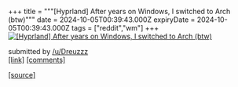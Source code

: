 +++
title = """[Hyprland] After years on Windows, I switched to Arch (btw)"""
date = 2024-10-05T00:39:43.000Z
expiryDate = 2024-10-05T00:39:43.000Z
tags = ["reddit","wm"]
+++
[![[Hyprland] After years on Windows, I switched to Arch (btw) ](https://preview.redd.it/p8m6e4763usd1.png?width=640&crop=smart&auto=webp&s=2f31ca4c2876c3f661832ea7b9b1363e7fda48c3 "[Hyprland] After years on Windows, I switched to Arch (btw) ")](https://www.reddit.com/r/unixporn/comments/1fwebf6/hyprland_after_years_on_windows_i_switched_to/)

submitted by [/u/Dreuzzz](https://www.reddit.com/user/Dreuzzz)  
[\[link\]](https://i.redd.it/p8m6e4763usd1.png) [\[comments\]](https://www.reddit.com/r/unixporn/comments/1fwebf6/hyprland_after_years_on_windows_i_switched_to/)

[[source]](https://www.reddit.com/r/unixporn/comments/1fwebf6/hyprland_after_years_on_windows_i_switched_to/)
